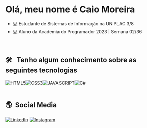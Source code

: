 <h1>Olá, meu nome é Caio Moreira</h1>

- 💻 Estudante de Sistemas de Informação na UNIPLAC 3/8
- 💻 Aluno da Academia do Programador 2023 | Semana 02/36

<br>


## 🛠 &nbsp; Tenho algum conhecimento sobre as seguintes tecnologias 

<div style="display: flex;">
      <img
        alt="HTML5"
        src="https://img.shields.io/badge/HTML5-E34F26?style=for-the-badge&logo=html5&logoColor=white"
      />
      <img
        alt="CSS3"
        src="https://img.shields.io/badge/CSS3-1572B6?style=for-the-badge&logo=css3&logoColor=white"
      />
      <img
        alt="JAVASCRIPT"
        src="https://img.shields.io/badge/JavaScript-F7DF1E?style=for-the-badge&logo=javascript&logoColor=black"
      />
      <img
        alt="C#"
        src="https://img.shields.io/badge/CSharp-9B4994?style=for-the-badge&logo=csharp&logoColor=~white"
      />
    </div>
    
<br>

## 🌎 &nbsp;Social Media

<a href="https://www.linkedin.com/in/caiomdc"
      ><img src="https://img.shields.io/badge/LinkedIn-0077B5?style=for-the-badge&logo=linkedin&logoColor=white"
            alt="LinkedIn"
    /></a>
<a href="https://www.instagram.com/caicomc/?theme=dark"
      ><img
        src="https://img.shields.io/badge/Instagram-E4405F?style=for-the-badge&logo=instagram&logoColor=white"
        alt="Instagram"
    /></a>
</div>

